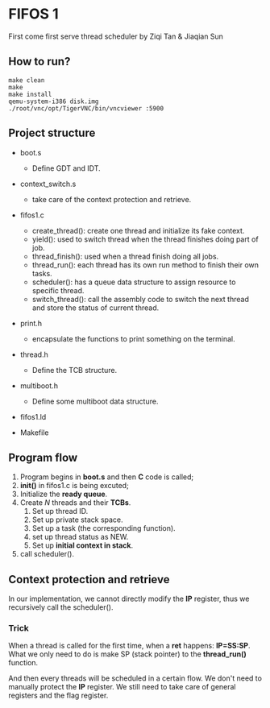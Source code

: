 # FIFOS 1

First come first serve thread scheduler by Ziqi Tan & Jiaqian Sun

## How to run?
```
make clean
make
make install
qemu-system-i386 disk.img
./root/vnc/opt/TigerVNC/bin/vncviewer :5900
```

## Project structure
- boot.s
  - Define GDT and IDT.
- context_switch.s
  - take care of the context protection and retrieve.
- fifos1.c
  - create_thread(): create one thread and initialize its fake context.
  - yield(): used to switch thread when the thread finishes doing part of job.
  - thread_finish(): used when a thread finish doing all jobs.
  - thread_run(): each thread has its own run method to finish their own tasks.
  - scheduler(): has a queue data structure to assign resource to specific thread.
  - switch_thread(): call the assembly code to switch the next thread and store the status of current thread.

- print.h
  - encapsulate the functions to print something on the terminal.
- thread.h
  - Define the TCB structure.
- multiboot.h
  - Define some multiboot data structure.
- fifos1.ld
- Makefile

## Program flow
1. Program begins in **boot.s** and then **C** code is called;
2. **init()** in fifos1.c is being excuted;
3. Initialize the **ready queue**.
4. Create $N$ threads and their **TCBs**.
   1. Set up thread ID.
   2. Set up private stack space.
   3. Set up a task (the corresponding function).
   4. set up thread status as NEW.
   5. Set up **initial context in stack**.
5. call scheduler().

## Context protection and retrieve
In our implementation, we cannot directly modify the **IP** register, thus we recursively call the scheduler().

### Trick
When a thread is called for the first time, when a **ret** happens: **IP=SS:SP**. What we only need to do is make SP (stack pointer) to the **thread_run()** function.

And then every threads will be scheduled in a certain flow. We don't need to manually protect the **IP** register. We still need to take care of general registers and the flag register.
